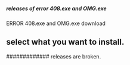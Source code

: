 ##### releases of error 408.exe and OMG.exe
ERROR 408.exe and OMG.exe download
## select what you want to install.
############# releases are broken.

